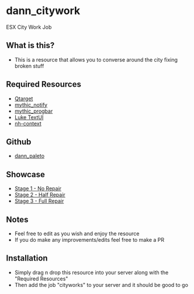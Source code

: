 # dann_citywork

ESX City Work Job

## What is this?

* This is a resource that allows you to converse around the city fixing broken stuff

## Required Resources
* [Qtarget](https://github.com/QuantusRP/qtarget)
* [mythic_notify](https://github.com/JayMontana36/mythic_notify)
* [mythic_progbar](https://github.com/HalCroves/mythic_progbar)
* [Luke TextUI](https://github.com/LukeWasTakenn/luke_textui)
* [nh-context](https://github.com/nerohiro/nh-context)

## Github
* [dann_paleto](https://github.com/dann-5m/dann_citywork)

## Showcase
* [Stage 1 - No Repair](https://streamable.com/zzn1kl)
* [Stage 2 - Half Repair](https://streamable.com/j69hxn)
* [Stage 3 - Full Repair](https://streamable.com/zid48v)

## Notes
* Feel free to edit as you wish and enjoy the resource
* If you do make any improvements/edits feel free to make a PR

## Installation

* Simply drag n drop this resource into your server along with the "Required Resources"
* Then add the job "cityworks" to your server and it should be good to go
